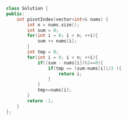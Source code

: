 <!--
 * @Author: your name
 * @Date: 2021-01-28 12:14:37
 * @LastEditTime: 2021-01-28 12:14:49
 * @LastEditors: Please set LastEditors
 * @Description: In User Settings Edit
 * @FilePath: /projects/leetcode/724. 寻找数组的中心索引.md
-->
```c++
class Solution {
public:
    int pivotIndex(vector<int>& nums) {
        int n = nums.size();
        int sum = 0;
        for(int i = 0; i < n; ++i){
            sum += nums[i];
        }
        int tmp = 0;
        for(int i = 0; i < n; ++i){
            if((sum - nums[i])%2==0){
                if(tmp == (sum-nums[i])/2 ){
                    return i;
                }
            }
            tmp+=nums[i];
        }
        return -1;
    }
};
```